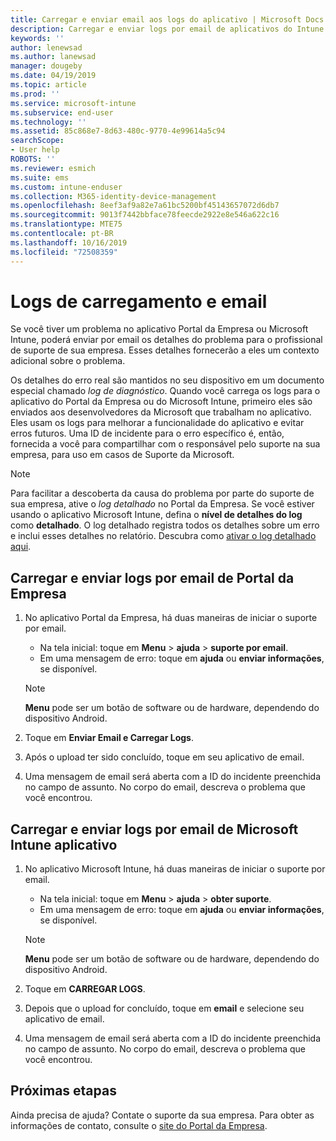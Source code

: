 ```yaml
---
title: Carregar e enviar email aos logs do aplicativo | Microsoft Docs
description: Carregar e enviar logs por email de aplicativos do Intune
keywords: ''
author: lenewsad
ms.author: lanewsad
manager: dougeby
ms.date: 04/19/2019
ms.topic: article
ms.prod: ''
ms.service: microsoft-intune
ms.subservice: end-user
ms.technology: ''
ms.assetid: 85c868e7-8d63-480c-9770-4e99614a5c94
searchScope:
- User help
ROBOTS: ''
ms.reviewer: esmich
ms.suite: ems
ms.custom: intune-enduser
ms.collection: M365-identity-device-management
ms.openlocfilehash: 8eef3af9a82e7a61bc5200bf45143657072d6db7
ms.sourcegitcommit: 9013f7442bbface78feecde2922e8e546a622c16
ms.translationtype: MTE75
ms.contentlocale: pt-BR
ms.lasthandoff: 10/16/2019
ms.locfileid: "72508359"
---
```

# <a name="upload-and-email-logs"></a>Logs de carregamento e email  

Se você tiver um problema no aplicativo Portal da Empresa ou Microsoft Intune, poderá enviar por email os detalhes do problema para o profissional de suporte de sua empresa. Esses detalhes fornecerão a eles um contexto adicional sobre o problema.  

Os detalhes do erro real são mantidos no seu dispositivo em um documento especial chamado _log de diagnóstico_. Quando você carrega os logs para o aplicativo do Portal da Empresa ou do Microsoft Intune, primeiro eles são enviados aos desenvolvedores da Microsoft que trabalham no aplicativo. Eles usam os logs para melhorar a funcionalidade do aplicativo e evitar erros futuros. Uma ID de incidente para o erro específico é, então, fornecida a você para compartilhar com o responsável pelo suporte na sua empresa, para uso em casos de Suporte da Microsoft.  

> [!Note]
> Para facilitar a descoberta da causa do problema por parte do suporte de sua empresa, ative o _log detalhado_ no Portal da Empresa. Se você estiver usando o aplicativo Microsoft Intune, defina o **nível de detalhes do log** como **detalhado**. O log detalhado registra todos os detalhes sobre um erro e inclui esses detalhes no relatório. Descubra como [ativar o log detalhado aqui](use-verbose-logging-to-help-your-it-administrator-fix-device-issues-android.md).  

## <a name="upload-and-email-logs-from-company-portal"></a>Carregar e enviar logs por email de Portal da Empresa  

1. No aplicativo Portal da Empresa, há duas maneiras de iniciar o suporte por email.
    * Na tela inicial: toque em **Menu**  > **ajuda**  > **suporte por email**.  
    * Em uma mensagem de erro: toque em **ajuda** ou **enviar informações**, se disponível.  

    > [!NOTE]
    > **Menu** pode ser um botão de software ou de hardware, dependendo do dispositivo Android.  

3. Toque em **Enviar Email e Carregar Logs**.  
4. Após o upload ter sido concluído, toque em seu aplicativo de email. 
5. Uma mensagem de email será aberta com a ID do incidente preenchida no campo de assunto. No corpo do email, descreva o problema que você encontrou.    


## <a name="upload-and-email-logs-from-microsoft-intune-app"></a>Carregar e enviar logs por email de Microsoft Intune aplicativo   

1. No aplicativo Microsoft Intune, há duas maneiras de iniciar o suporte por email.  
    * Na tela inicial: toque em **Menu**  > **ajuda**  > **obter suporte**.  
    * Em uma mensagem de erro: toque em **ajuda** ou **enviar informações**, se disponível.  

    > [!NOTE]
    > **Menu** pode ser um botão de software ou de hardware, dependendo do dispositivo Android.

3. Toque em **CARREGAR LOGS**.  
4. Depois que o upload for concluído, toque em **email** e selecione seu aplicativo de email.  
5. Uma mensagem de email será aberta com a ID do incidente preenchida no campo de assunto. No corpo do email, descreva o problema que você encontrou.  

## <a name="next-steps"></a>Próximas etapas  

Ainda precisa de ajuda? Contate o suporte da sua empresa. Para obter as informações de contato, consulte o [site do Portal da Empresa](https://go.microsoft.com/fwlink/?linkid=2010980).
